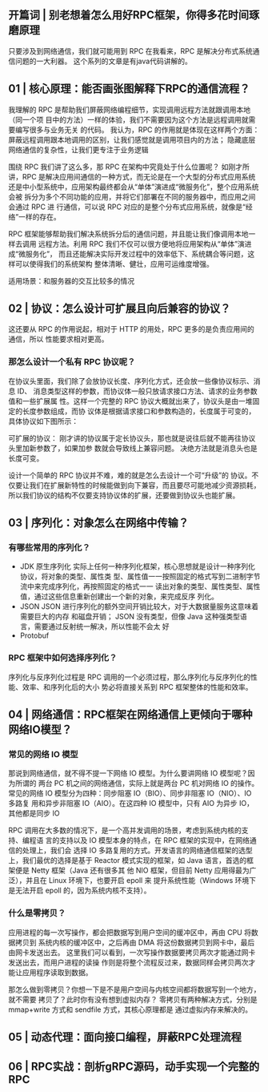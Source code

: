 ## 开篇词 | 别老想着怎么用好RPC框架，你得多花时间琢磨原理
只要涉及到网络通信，我们就可能用到 RPC
在我看来，RPC 是解决分布式系统通信问题的一大利器。
这个系列的文章是有java代码讲解的。


## 01 | 核心原理：能否画张图解释下RPC的通信流程？
我理解的 RPC 是帮助我们屏蔽网络编程细节，实现调用远程方法就跟调用本地（同一个项
目中的方法）一样的体验，我们不需要因为这个方法是远程调用就需要编写很多与业务无关 的代码。
我认为，RPC 的作用就是体现在这样两个方面：
屏蔽远程调用跟本地调用的区别，让我们感觉就是调用项目内的方法；
隐藏底层网络通信的复杂性，让我们更专注于业务逻辑

围绕 RPC 我们讲了这么多，那 RPC 在架构中究竟处于什么位置呢？
如刚才所讲，RPC 是解决应用间通信的一种方式，而无论是在一个大型的分布式应用系统
还是中小型系统中，应用架构最终都会从“单体”演进成“微服务化”，整个应用系统会被
拆分为多个不同功能的应用，并将它们部署在不同的服务器中，而应用之间会通过 RPC 进
行通信，可以说 RPC 对应的是整个分布式应用系统，就像是“经络”一样的存在。


RPC 框架能够帮助我们解决系统拆分后的通信问题，并且能让我们像调用本地一样去调用
远程方法。利用 RPC 我们不仅可以很方便地将应用架构从“单体”演进成“微服务化”，
而且还能解决实际开发过程中的效率低下、系统耦合等问题，这样可以使得我们的系统架构
整体清晰、健壮，应用可运维度增强。


适用场景：和服务器的交互比较多的情况
## 02 | 协议：怎么设计可扩展且向后兼容的协议？
这还要从 RPC 的作用说起，相对于 HTTP 的用处，RPC 更多的是负责应用间的通信，所以 性能要求相对更高。
### 那怎么设计一个私有 RPC 协议呢？
在协议头里面，我们除了会放协议长度、序列化方式，还会放一些像协议标示、消息 ID、
消息类型这样的参数，而协议体一般只放请求接口方法、请求的业务参数值和一些扩展属
性。这样一个完整的 RPC 协议大概就出来了，协议头是由一堆固定的长度参数组成，而协
议体是根据请求接口和参数构造的，长度属于可变的，具体协议如下图所示：



可扩展的协议：
刚才讲的协议属于定长协议头，那也就是说往后就不能再往协议头里加新参数了，如果加参
数就会导致线上兼容问题。
决绝方法就是消息头也是长度可变。

设计一个简单的 RPC 协议并不难，难的就是怎么去设计一个可“升级”的
协议。不仅要让我们在扩展新特性的时候能做到向下兼容，而且要尽可能地减少资源损耗，
所以我们协议的结构不仅要支持协议体的扩展，还要做到协议头也能扩展。


## 03 | 序列化：对象怎么在网络中传输？
### 有哪些常用的序列化？
* JDK 原生序列化
实际上任何一种序列化框架，核心思想就是设计一种序列化协议，将对象的类型、属性类
型、属性值一一按照固定的格式写到二进制字节流中来完成序列化，再按照固定的格式一一
读出对象的类型、属性类型、属性值，通过这些信息重新创建出一个新的对象，来完成反序 列化。
* JSON
JSON 进行序列化的额外空间开销比较大，对于大数据量服务这意味着需要巨大的内存
和磁盘开销；
JSON 没有类型，但像 Java 这种强类型语言，需要通过反射统一解决，所以性能不会太
好
* Protobuf


### RPC 框架中如何选择序列化？
序列化与反序列化过程是 RPC 调用的一个必须过程，那么序列化与反序列化的性能、效率、和序列化后的大小
势必将直接关系到 RPC 框架整体的性能和效率。


## 04 | 网络通信：RPC框架在网络通信上更倾向于哪种网络IO模型？
### 常见的网络 IO 模型
那说到网络通信，就不得不提一下网络 IO 模型。为什么要讲网络 IO 模型呢？因为所谓的
两台 PC 机之间的网络通信，实际上就是两台 PC 机对网络 IO 的操作。
常见的网络 IO 模型分为四种：同步阻塞 IO（BIO）、同步非阻塞 IO（NIO）、IO 多路复
用和异步非阻塞 IO（AIO）。在这四种 IO 模型中，只有 AIO 为异步 IO，其他都是同步 IO


RPC 调用在大多数的情况下，是一个高并发调用的场景，考虑到系统内核的支持、编程语
言的支持以及 IO 模型本身的特点，在 RPC 框架的实现中，在网络通信的处理上，我们会
选择 IO 多路复用的方式。开发语言的网络通信框架的选型上，我们最优的选择是基于
Reactor 模式实现的框架，如 Java 语言，首选的框架便是 Netty 框架（Java 还有很多其
他 NIO 框架，但目前 Netty 应用得最为广泛），并且在 Linux 环境下，也要开启 epoll 来
提升系统性能（Windows 环境下是无法开启 epoll 的，因为系统内核不支持）。


### 什么是零拷贝？

应用进程的每一次写操作，都会把数据写到用户空间的缓冲区中，再由 CPU 将数据拷贝到
系统内核的缓冲区中，之后再由 DMA 将这份数据拷贝到网卡中，最后由网卡发送出去。
这里我们可以看到，一次写操作数据要拷贝两次才能通过网卡发送出去，而用户进程的读操
作则是将整个流程反过来，数据同样会拷贝两次才能让应用程序读取到数据。


那怎么做到零拷贝？你想一下是不是用户空间与内核空间都将数据写到一个地方，就不需要
拷贝了？此时你有没有想到虚拟内存？
零拷贝有两种解决方式，分别是 mmap+write 方式和 sendfile 方式，其核心原理都是
通过虚拟内存来解决的。





## 05 | 动态代理：面向接口编程，屏蔽RPC处理流程


## 06 | RPC实战：剖析gRPC源码，动手实现一个完整的RPC

